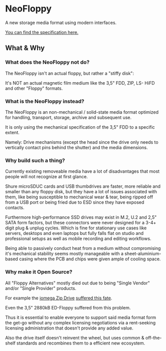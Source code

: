 #   NeoFloppy
A new storage media format using modern interfaces.

[You can find the specification here.](neofloppy.specification.md)

##  What & Why
### What does the NeoFloppy not do?
The NeoFloppy isn't an actual floppy, but rather a "stiffy disk":

It's NOT an actual magnetic film medium like the 3,5" FDD, ZIP, LS- HiFD and other "Floppy" formats.

### What is the NeoFloppy instead?
The NeoFloppy is an non-mechanical / solid-state media format optimized for handling, transport, storage, archive and subsequent use.

It is only using the mechanical specification of the 3,5" FDD to a specific extent.

Namely: Drive mechanisms (except the head since the drive only needs to vertically contact pins behind the shutter) and the media dimensions.

### Why build such a thing?
Currently existing removeable media have a lot of disadvantages that most people will not recognize at first glance.

Shure microSDUC cards and USB thumbdrives are faster, more reliable and smaller than any floppy disk, but they have a lot of issues associated with them, like being susceptible to mechanical wear & tear, being ripped off from a USB port or being fried due to ESD since they have exposed contacts.

Furthermore high-performance SSD drives may exist in M.2, U.2 and 2,5" SATA form factors, but these connectors were never designed for a 3-4+ digit plug & unplug cycles. Which is fine for stationary use cases like servers, desktops and even laptops but fully falls flat on studio and professional setups as well as mobile recording and editing workflows.

Being able to passively conduct heat from a medium without compromising it's mechanical stability seems mostly manageable with a sheet-aluminium-based casing where the PCB and chips were given ample of cooling space.

### Why make it Open Source?
All "Floppy Alternatives" mostly died out due to being "Single Vendor" and/or "Single Provider" products.

For example the [iomega Zip Drive](https://en.wikipedia.org/wiki/Zip_drive) [suffered this fate](https://www.youtube.com/watch?v=1pBhEaMp8mw).

Even the 3,5" 2880kB ED-Floppy suffered from this problem.

Thus it is essential to enable everyone to support said media format form the get-go without any complex licensing negotiations via a rent-seeking licensing administration that doesn't provide any added value.

Also the drive itself doesn't reinvent the wheel, but uses common & off-the-shelf standards and recombines them to a efficient new ecosystem.
